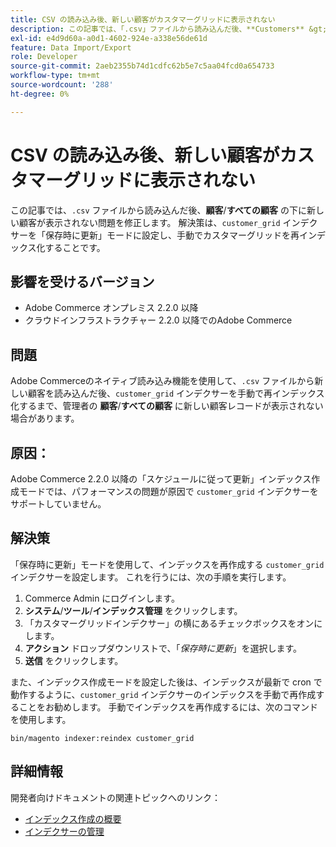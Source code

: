 ```yaml
---
title: CSV の読み込み後、新しい顧客がカスタマーグリッドに表示されない
description: この記事では、「.csv」ファイルから読み込んだ後、**Customers** &gt; **All customers**の下に新しい顧客が表示されない問題を修正します。 解決策は、「customer_grid」インデクサーを「保存時に更新」モードに設定し、手動でカスタマーグリッドを再インデックス化することです。
exl-id: e4d9d60a-a0d1-4602-924e-a338e56de61d
feature: Data Import/Export
role: Developer
source-git-commit: 2aeb2355b74d1cdfc62b5e7c5aa04fcd0a654733
workflow-type: tm+mt
source-wordcount: '288'
ht-degree: 0%

---
```


# CSV の読み込み後、新しい顧客がカスタマーグリッドに表示されない

この記事では、`.csv` ファイルから読み込んだ後、**顧客**/**すべての顧客** の下に新しい顧客が表示されない問題を修正します。 解決策は、`customer_grid` インデクサーを「保存時に更新」モードに設定し、手動でカスタマーグリッドを再インデックス化することです。

## 影響を受けるバージョン

* Adobe Commerce オンプレミス 2.2.0 以降
* クラウドインフラストラクチャー 2.2.0 以降でのAdobe Commerce

## 問題

Adobe Commerceのネイティブ読み込み機能を使用して、`.csv` ファイルから新しい顧客を読み込んだ後、`customer_grid` インデクサーを手動で再インデックス化するまで、管理者の **顧客**/**すべての顧客** に新しい顧客レコードが表示されない場合があります。

## 原因：

Adobe Commerce 2.2.0 以降の「スケジュールに従って更新」インデックス作成モードでは、パフォーマンスの問題が原因で `customer_grid` インデクサーをサポートしていません。

## 解決策

「保存時に更新」モードを使用して、インデックスを再作成する `customer_grid` インデクサーを設定します。 これを行うには、次の手順を実行します。

1. Commerce Admin にログインします。
1. **システム**/**ツール**/**インデックス管理** をクリックします。
1. 「カスタマーグリッドインデクサー」の横にあるチェックボックスをオンにします。
1. **アクション** ドロップダウンリストで、「*保存時に更新*」を選択します。
1. **送信** をクリックします。

また、インデックス作成モードを設定した後は、インデックスが最新で cron で動作するように、`customer_grid` インデクサーのインデックスを手動で再作成することをお勧めします。 手動でインデックスを再作成するには、次のコマンドを使用します。

`bin/magento indexer:reindex customer_grid`

## 詳細情報

開発者向けドキュメントの関連トピックへのリンク：

* [ インデックス作成の概要 ](https://developer.adobe.com/commerce/php/development/components/indexing/)
* [ インデクサーの管理 ](https://experienceleague.adobe.com/ja/docs/commerce-operations/configuration-guide/cli/manage-indexers)

